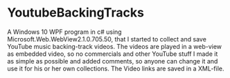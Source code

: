 # YoutubeBackingTracks
A Windows 10 WPF program in c# using Microsoft.Web.WebView2.1.0.705.50, that I started to collect and save YouTube music backing-track videos.
The videos are played in a web-view as embedded video, so no commercials and other YouTube stuff
I made it as simple as possible and added comments, so anyone can change it and use it for his or her own collections.
The Video links are saved in a XML-file.

